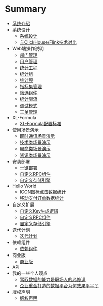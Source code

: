 # Summary

* [系统介绍](README.md)
*  系统设计
   * [系统设计](architecture/01.md)
   * [与ClickHouse/Flink技术对比](architecture/02.md)
*  Web端操作说明
   * [部门管理](Web端操作说明/部门管理.md)
   * [用户管理](Web端操作说明/用户管理.md)
   * [统计工程](Web端操作说明/统计工程.md)
   * [统计组](Web端操作说明/统计组管理.md)
   * [统计项](Web端操作说明/统计项管理.md)
   * [指标集管理](Web端操作说明/指标集管理.md)
   * [筛选组件](Web端操作说明/筛选组件.md)
   * [统计限流](Web端操作说明/统计限流.md)
   * [调试模式](Web端操作说明/调试模式.md)
   * [工单管理](Web端操作说明/工单管理.md)
*  XL-Formula
   * [XL-Formula配置标准](xl-formula/01.md)
*  使用场景演示
   * [即时通讯场景演示](scene/01.md)
   * [技术类场景演示](scene/02.md)
   * [电商类场景演示](scene/03.md)
   * [资讯类场景演示](scene/04.md)
*  安装部署
   * [一键部署](deploy/01.md)
   * [自定义RPC组件](deploy/02.md)
   * [自定义存储引擎](deploy/03.md)
*  Hello World
   * [ICON图标点击数据统计](helloworld/01.md)
   * [移动支付订单数据统计](helloworld/02.md)
*  自定义扩展
   * [自定义Key生成逻辑](extend/01.md)
   * [自定义RPC组件](extend/02.md)
   * [自定义存储引擎](extend/03.md)
*  迭代计划
   * [迭代计划](迭代计划/迭代计划.md)
*  依赖组件
   * [依赖组件](依赖组件/依赖组件.md)
*  商业版
   * [商业版](商业版/商业版.md)
*  API
*  我的一些个人观点
   * [驾驭数据的能力是职场人的必修课](opinion/01.md)
   * [企业重金打造的数据平台为何效果平平？](opinion/02.md)
*  版权声明
   * [版权声明](copyright/01.md)